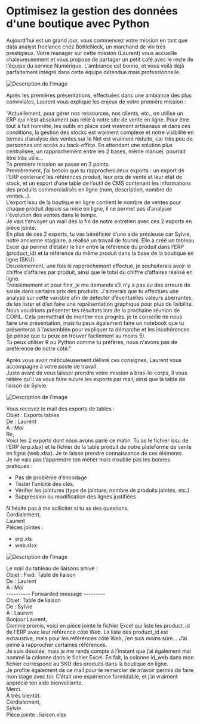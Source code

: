 # Optimisez la gestion des données d'une boutique avec Python

Aujourd’hui est un grand jour, vous commencez votre mission en tant que data analyst freelance chez BottleNeck, un marchand de vin très prestigieux. Votre manager sur cette mission (Laurent) vous accueille chaleureusement et vous propose de partager un petit café avec le reste de l’équipe du service Numérique. L’ambiance est bonne, et vous voilà déjà parfaitement intégré dans cette équipe détendue mais professionnelle.  

![Description de l'image](https://user.oc-static.com/upload/2020/11/23/16061348800222_Capture%20d%E2%80%99e%CC%81cran%202020-11-23%20a%CC%80%2013.33.23.png)

Après les premières présentations, effectuées dans une ambiance des plus conviviales, Laurent vous explique les enjeux de votre première mission :  

“Actuellement, pour gérer nos ressources, nos clients, etc., on utilise un ERP qui n’est absolument pas relié à notre site de vente en ligne. Pour être tout à fait honnête, les outils en place sont vraiment artisanaux et dans ces conditions, la gestion des stocks est vraiment complexe et notre visibilité en termes d’analyse des ventes sur le Net est vraiment réduite, car très peu de personnes ont accès au back-office. En attendant une solution plus centralisée, un rapprochement entre les 2 bases, même manuel, pourrait être très utile…  
Ta première mission se passe en 3 points.  
Premièrement, j’ai besoin que tu rapproches deux exports : un export de l’ERP contenant les références produit, leur prix de vente et leur état de stock, et un export d’une table de l’outil de CMS contenant les informations des produits commercialisés en ligne (nom, description, nombre de ventes...).  
L’export issu de la boutique en ligne contient le nombre de ventes pour chaque produit depuis sa mise en ligne, il ne permet pas d’analyser l'évolution des ventes dans le temps.  
Je vais t’envoyer un mail dès la fin de notre entretien avec ces 2 exports en pièce jointe.  
En plus de ces 2 exports, tu vas bénéficier d’une aide précieuse car Sylvie, notre ancienne stagiaire, a réalisé un travail de fourmi. Elle a créé un tableau Excel qui permet d’établir le lien entre la référence du produit dans l’ERP (product_id) et la référence du même produit dans la base de la boutique en ligne (SKU).  
Deuxièmement, une fois le rapprochement effectué, je souhaiterais avoir le chiffre d’affaires par produit, ainsi que le total du chiffre d’affaires réalisé en ligne.  
Troisièmement et pour finir, je me demande s’il n’y a pas eu des erreurs de saisie dans certains prix des produits. J'aimerais que tu effectues une analyse sur cette variable afin de   détecter d’éventuelles valeurs aberrantes, de les lister et d’en faire une représentation graphique pour plus de lisibilité.  
Nous voudrions présenter tes résultats lors de la prochaine réunion de COPIL. Cela permettrait de montrer nos progrès. je te conseille de nous faire une présentation, mais tu peux également faire un notebook que tu présenteras à l’assemblée pour expliquer ta démarche et les incohérences (je pense que tu peux en trouver facilement au moins 5).  
Tu peux utiliser R ou Python comme tu préfères, nous n'avons pas de préférence de notre côté.”  
 
Après vous avoir méticuleusement délivré ces consignes, Laurent vous accompagne à votre poste de travail.  
Juste avant de vous laisser prendre votre mission à bras-le-corps, il vous réitère qu’il va vous faire suivre les exports par mail, ainsi que la table de liaison de Sylvie.  

 ![Description de l'image](https://user.oc-static.com/upload/2023/05/10/168372864084_OC-Bannieres-Projet_Temps_Quelques-minutes-plus-tard.png)

 Vous recevez le mail des exports de tables :   
Objet : Exports tables  
De : Laurent  
À : Moi  
Re,  
Voici les 2 exports dont nous avons parlé ce matin. Tu as le fichier issu de l’ERP (erp.xlsx) et le fichier de la table produit de notre plateforme de vente en ligne (web.xlsx). Je te laisse prendre connaissance de ces éléments.  
Je ne vais pas t’apprendre ton métier mais n’oublie pas les bonnes pratiques :   
- Pas de problème d’encodage
- Tester l’unicité des clés,
- Vérifier les jointures (type de jointure, nombre de produits jointés, etc.)
- Suppression ou modification des lignes justifiées  
 
N’hésite pas à me solliciter si tu as des questions.  
Cordialement,  
Laurent  
Pièces jointes :   
- erp.xls
- web.xlsx

 ![Description de l'image](https://user.oc-static.com/upload/2023/05/10/16837287492528_OC-Bannieres-Projet_Temps_Quelques-secondes-plus-tard.png)

  Le mail du tableau de liaisons arrive :  
Objet : Fwd: Table de liaison  
De : Laurent  
À : Moi  
---------- Forwarded message ---------  
Objet: Table de liaison  
De : Sylvie  
À : Laurent  
Bonjour Laurent,  
Comme promis, voici en pièce jointe le fichier Excel qui liste les product_id de l’ERP avec leur référence côté Web. La liste des product_id est exhaustive, mais pour les références côté Web, j’en suis moins sûre... J’ai peiné à rapprocher certaines références.  
Je suis désolée, mais je me rends compte à l’instant que j’ai également mal nommé la colonne dans le fichier Excel. En fait, la colonne id_web dans mon fichier correspond au SKU des produits dans la boutique en ligne.  
Je profite également de ce mail pour te remercier de m’avoir permis de faire mon stage avec toi. C’était une expérience formidable, et j’ai vraiment apprécié ton aide bienveillante.  
Merci.  
À très bientôt.  
Cordialement,  
Sylvie  
Pièce jointe : liaison.xlsx  
